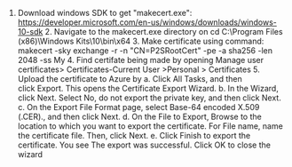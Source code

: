   1. Download windows SDK to get "makecert.exe": https://developer.microsoft.com/en-us/windows/downloads/windows-10-sdk
	2. Navigate to the makecert.exe directory on cd C:\Program Files (x86)\Windows Kits\10\bin\x64
	3. Make certificate using command: 
	makecert -sky exchange -r -n "CN=P2SRootCert" -pe -a sha256 -len 2048 -ss My
	4. Find certifate being made by opening  Manage user certificates> Certificates-Current User >Personal > Certificates
	5. Upload the certificate to Azure by 
		a. Click All Tasks, and then click Export. This opens the Certificate Export Wizard.
		b. In the Wizard, click Next. Select No, do not export the private key, and then click Next.
		c. On the Export File Format page, select Base-64 encoded X.509 (.CER)., and then click Next.
		d. On the File to Export, Browse to the location to which you want to export the certificate. For File name, name the certificate file. Then, click Next.
		e. Click Finish to export the certificate. You see The export was successful. Click OK to close the wizard
